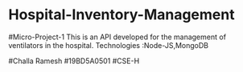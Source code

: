 # Hospital-Inventory-Management
#Micro-Project-1
This is an API developed for the management of ventilators in the hospital.
Technologies :Node-JS,MongoDB






#Challa Ramesh
#19BD5A0501
#CSE-H

